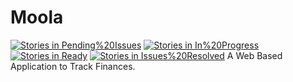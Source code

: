 # Moola
[![Stories in Pending%20Issues](https://badge.waffle.io/vreddi/Moola.png?label=pending%20issue&title=Pending%20Issues)](https://waffle.io/vreddi/Moola)
[![Stories in In%20Progress](https://badge.waffle.io/vreddi/Moola.png?label=In%20Progress&title=In%20Progress)](https://waffle.io/vreddi/Moola)
[![Stories in Ready](https://badge.waffle.io/vreddi/Moola.png?label=ready&title=Ready)](https://waffle.io/vreddi/Moola)
[![Stories in Issues%20Resolved](https://badge.waffle.io/vreddi/Moola.png?label=issue%20resolved&title=Issues%20Resolved)](https://waffle.io/vreddi/Moola)
A Web Based Application to Track Finances. 
